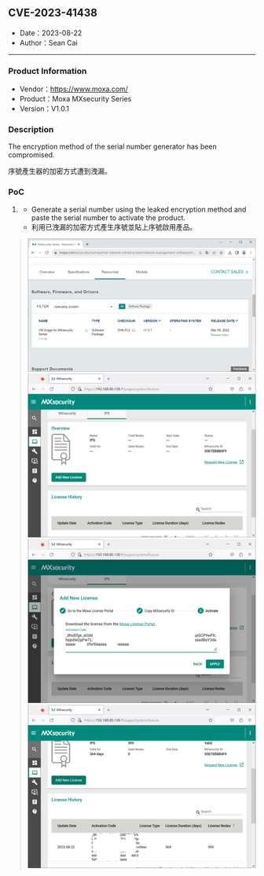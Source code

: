 ## CVE-2023-41438

- Date：2023-08-22
- Author：Sean Cai

---

### Product Information

- Vendor：https://www.moxa.com/
- Product：Moxa MXsecurity Series
- Version：V1.0.1

### Description

The encryption method of the serial number generator has been compromised.

序號產生器的加密方式遭到洩漏。

### PoC

1.
    * Generate a serial number using the leaked encryption method and paste the serial number to activate the product.
    * 利用已洩漏的加密方式產生序號並貼上序號啟用產品。

> ![](./images/1.png)
> ![](./images/4.png)
> ![](./images/5.png)
> ![](./images/6.png)
